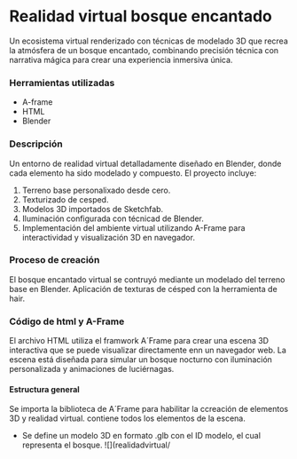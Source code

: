 # Realidad virtual bosque encantado

Un ecosistema virtual renderizado con técnicas de modelado 3D que recrea la atmósfera de un bosque encantado, combinando precisión técnica con narrativa mágica para crear una experiencia inmersiva única.

### Herramientas utilizadas
- A-frame
- HTML
- Blender

### Descripción
Un entorno de realidad virtual detalladamente diseñado en Blender, donde cada elemento ha sido modelado y compuesto. El proyecto incluye:
1. Terreno base personalixado desde cero.
2. Texturizado de cesped.
3. Modelos 3D importados de Sketchfab.
4. Iluminación configurada con técnicad de Blender.
5. Implementación del ambiente virtual utilizando A-Frame para interactividad y visualización 3D en navegador. 

### Proceso de creación
El bosque encantado virtual se contruyó mediante un modelado del terreno base en Blender. Aplicación de texturas de césped con la herramienta de hair. 

### Código de html y A-Frame
El archivo HTML utiliza el framwork A´Frame para crear una escena 3D interactiva que se puede visualizar directamente enn un navegador web. La escena está diseñada para simular un bosque nocturno con iluminación personalizada y animaciones de luciérnagas. 

#### Estructura general
Se importa la biblioteca de A´Frame para habilitar la ccreación de elementos 3D y realidad virtual.
<a-scene> contiene todos los elementos de la escena.

- Se define un modelo 3D en formato .glb con el ID modelo, el cual representa el bosque.
![](realidadvirtual/

